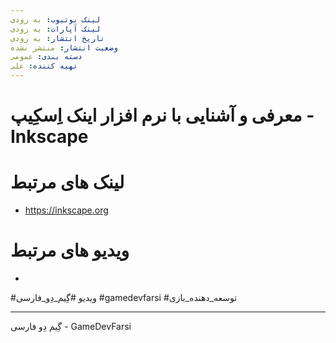 ```yaml
---
لینک یوتیوب: به زودی
لینک آپارات: به زودی
تاریخ انتشار: به زودی
وضعیت انتشار: منتشر نشده
دسته بندی: عمومی
تهیه کننده: علی
---
```


# معرفی و آشنایی با نرم افزار اینک اِسکِیپ - Inkscape
# لینک های مرتبط
- https://inkscape.org
# ویدیو های مرتبط
-

#ویدیو #گِیم_دِو_فارسی #gamedevfarsi #توسعه_دهنده_بازی 



---
گِیم دِو فارسی - GameDevFarsi
